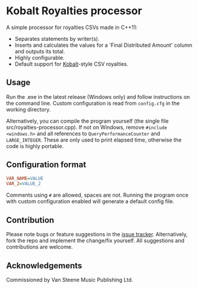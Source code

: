 # Kobalt Royalties processor

A simple processor for royalties CSVs made in C++11:

* Separates statements by writer(s).
* Inserts and calculates the values for a 'Final Distributed Amount' column and outputs its total.
* Highly configurable.
* Default support for [Kobalt](https://www.kobaltmusic.com/)-style CSV royalties.

## Usage

Run the .exe in the latest release (Windows only) and follow instructions on the command line. Custom configuration is read from `config.cfg` in the working directory.

Alternatively, you can compile the program yourself (the single file src/royalties-processor.cpp). If not on Windows, remove `#include <windows.h>` and all references to `QueryPerformanceCounter` and `LARGE_INTEGER`. These are only used to print elapsed time, otherwise the code is highly portable.

## Configuration format

```ini
VAR_NAME=VALUE
VAR_2=VALUE_2
```

Comments using `#` are allowed, spaces are not. Running the program once with custom configuration enabled will generate a default config file.

## Contribution

Please note bugs or feature suggestions in the [issue tracker](https://github.com/louis-vs/royalties-processor/issues). Alternatively, fork the repo and implement the change/fix yourself. All suggestions and contributions are welcome.

## Acknowledgements

Commissioned by Van Steene Music Publishing Ltd.

